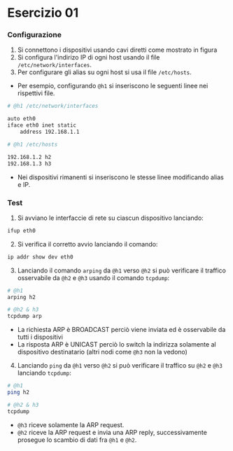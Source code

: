 # Esercizio 01

### Configurazione

1. Si connettono i dispositivi usando cavi diretti come mostrato in figura
2. Si configura l'indirizo IP di ogni host usando il file `/etc/network/interfaces`. 
3. Per configurare gli alias su ogni host si usa il file `/etc/hosts`.

* Per esempio, configurando `@h1` si inseriscono le seguenti linee nei rispettivi file.

```bash
# @h1 /etc/network/interfaces

auto eth0
iface eth0 inet static
    address 192.168.1.1

# @h1 /etc/hosts

192.168.1.2 h2
192.168.1.3 h3
```

* Nei dispositivi rimanenti si inseriscono le stesse linee modificando alias e IP.

### Test

1. Si avviano le interfaccie di rete su ciascun dispositivo lanciando:

```bash
ifup eth0
```

2. Si verifica il corretto avvio lanciando il comando:

```bash
ip addr show dev eth0
```

3. Lanciando il comando `arping` da `@h1` verso `@h2` si può verificare il traffico osservabile da `@h2` e `@h3` usando il comando `tcpdump`:

```bash
# @h1
arping h2
```
```bash
# @h2 & h3
tcpdump arp
```

* La richiesta ARP è BROADCAST perciò viene inviata ed è osservabile da tutti i dispositivi
* La risposta ARP è UNICAST perciò lo switch la indirizza solamente al dispositivo destinatario (altri nodi come `@h3` non la vedono)

4. Lanciando `ping` da `@h1` verso `@h2` si può verificare il traffico su `@h2` e `@h3` lanciando `tcpdump`:

```bash
# @h1
ping h2
```
```bash
# @h2 & h3
tcpdump
```

* `@h3` riceve solamente la ARP request.
* `@h2` riceve la ARP request e invia una ARP reply, successivamente prosegue lo scambio di dati fra `@h1` e `@h2`.